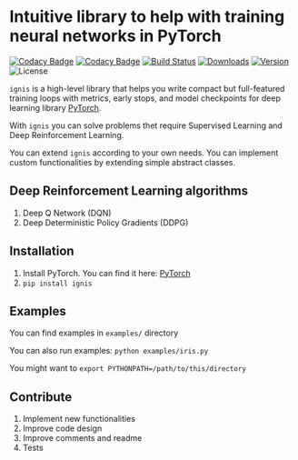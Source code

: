 # Intuitive library to help with training neural networks in PyTorch

[![Codacy Badge](https://api.codacy.com/project/badge/Grade/d418757720864208adf721433bd3d55d)](https://www.codacy.com/app/Catastropha/ignis)
[![Codacy Badge](https://api.codacy.com/project/badge/coverage/d418757720864208adf721433bd3d55d)](https://www.codacy.com/app/Catastropha/ignis)
[![Build Status](https://api.travis-ci.org/catastropha/ignis.svg?branch=master)](https://travis-ci.org/catastropha/ignis)
[![Downloads](https://pepy.tech/badge/ignis)](https://pepy.tech/project/ignis)
[![Version](https://img.shields.io/pypi/v/ignis.svg?style=flat)](https://pypi.org/project/ignis/#history)
![License](https://img.shields.io/pypi/l/ignis.svg?style=flat)

`ignis` is a high-level library that helps you write compact but full-featured training loops with metrics, early stops,
and model checkpoints for deep learning library [PyTorch](https://pytorch.org/).

With `ignis` you can solve problems thet require Supervised Learning and Deep Reinforcement Learning.

You can extend `ignis` according to your own needs. You can implement custom functionalities by extending simple
abstract classes.

## Deep Reinforcement Learning algorithms

1.  Deep Q Network (DQN)
2.  Deep Deterministic Policy Gradients (DDPG)

## Installation

1.  Install PyTorch. You can find it here: [PyTorch](https://pytorch.org/)
2.  `pip install ignis`

## Examples

You can find examples in `examples/` directory

You can also run examples: `python examples/iris.py`

You might want to `export PYTHONPATH=/path/to/this/directory`

## Contribute

1.  Implement new functionalities
2.  Improve code design
3.  Improve comments and readme
4.  Tests